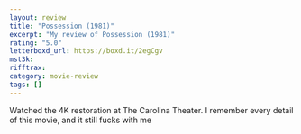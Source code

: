 ```yaml
---
layout: review
title: "Possession (1981)"
excerpt: "My review of Possession (1981)"
rating: "5.0"
letterboxd_url: https://boxd.it/2egCgv
mst3k:
rifftrax:
category: movie-review
tags: []
---
```


Watched the 4K restoration at The Carolina Theater. I remember every detail of this movie, and it still fucks with me
